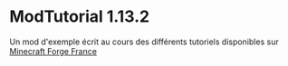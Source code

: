 ModTutorial 1.13.2
===

Un mod d'exemple écrit au cours des différents tutoriels disponibles sur [Minecraft Forge France](https://www.minecraftforgefrance.fr/)